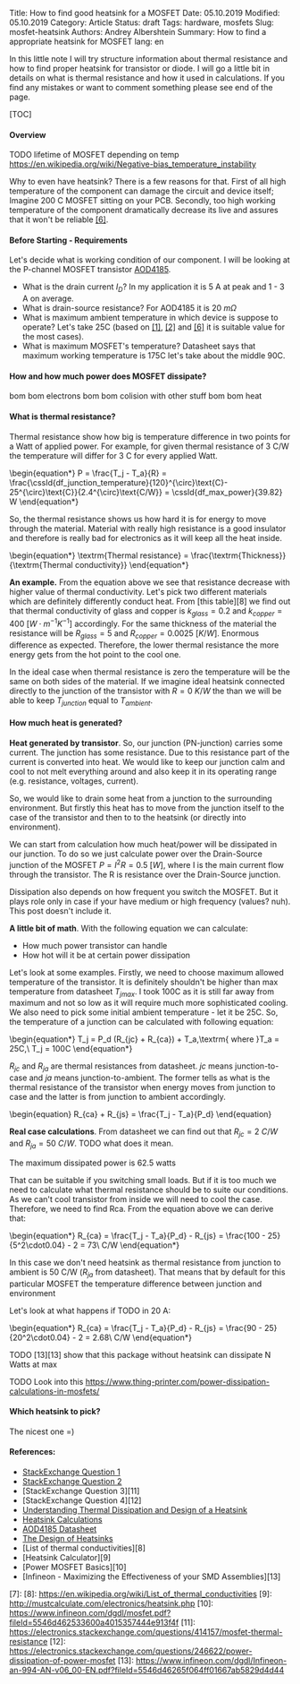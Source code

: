Title: How to find good heatsink for a MOSFET
Date: 05.10.2019
Modified: 05.10.2019
Category: Article
Status: draft
Tags: hardware, mosfets
Slug: mosfet-heatsink
Authors: Andrey Albershtein
Summary: How to find a appropriate heatsink for MOSFET
lang: en

In this little note I will try structure information about thermal resistance
and how to find proper heatsink for transistor or diode. I will go a little bit
in details on what is thermal resistance and how it used in calculations. If you
find any mistakes or want to comment something please see end of the page.

[TOC]

#### Overview

TODO lifetime of MOSFET depending on temp https://en.wikipedia.org/wiki/Negative-bias_temperature_instability

Why to even have heatsink? There is a few reasons for that. First of all high
temperature of the component can damage the circuit and device itself; Imagine
200 C MOSFET sitting on your PCB. Secondly, too high working temperature of the
component dramatically decrease its live and assures that it won't be reliable
[\[6\]][6]. 

#### Before Starting - Requirements

Let's decide what is working condition of our component. I will be looking at
the P-channel MOSFET transistor [AOD4185][5].

* What is the drain current $I_D$? In my application it is 5 A at peak and 1 - 3
  A on average.
* What is drain-source resistance? For AOD4185 it is $20\ m\Omega$
* What is maximum ambient temperature in which device is suppose to operate?
  Let's take 25C (based on [\[1\]][1], [\[2\]][2] and [\[6\]][6] it is suitable
  value for the most cases). 
* What is maximum MOSFET's temperature? Datasheet says that maximum working
  temperature is 175C let's take about the middle 90C.

#### How and how much power does MOSFET dissipate?

bom bom electrons bom bom colision with other stuff bom bom heat

#### What is thermal resistance?

Thermal resistance show how big is temperature difference in two points for a
Watt of applied power. For example, for given thermal resistance of 3 C/W the
temperature will differ for 3 C for every applied Watt.

<!-- P = \frac{T_j - T_a}{R} = \frac{120^{\circ}\text{C}-
25^{\circ}\text{C}}{52^{\circ}\text{C/W}} = 1.82 W -->
<div id="mosfet" class="wide-boi"></div>

<div id="dynamic_formula">
\begin{equation*}
P = \frac{T_j - T_a}{R} = \frac{\cssId{df_junction_temperature}{120}^{\circ}\text{C}-
25^{\circ}\text{C}}{2.4^{\circ}\text{C/W}} = \cssId{df_max_power}{39.82} W 
\end{equation*}
</div>

So, the thermal resistance shows us how hard it is for energy to move
through the material. Material with really high resistance is a good insulator
and therefore is really bad for electronics as it will keep all the heat inside.

\begin{equation*}
\textrm{Thermal resistance} = \frac{\textrm{Thickness}}{\textrm{Thermal conductivity}}
\end{equation*}

**An example.** From the equation above we see that resistance decrease with
higher value of thermal conductivity. Let's pick two different materials which
are definitely differently conduct heat. From [this table][8] we find out that
thermal conductivity of glass and copper is $k_{glass} = 0.2$ and $k_{copper} =
400$ $[W\cdot m^{-1}K^{-1}]$ accordingly. For the same thickness of the material
the resistance will be $R_{glass} = 5$ and $R_{copper} = 0.0025\ [K/W]$.
Enormous difference as expected. Therefore, the lower thermal resistance the
more energy gets from the hot point to the cool one.

In the ideal case when thermal resistance is zero the temperature will be the
same on both sides of the material. If we imagine ideal heatsink connected
directly to the junction of the transistor with $R = 0\ K/W$ the than we will be
able to keep $T_{junction}$ equal to $T_{ambient}$.

#### How much heat is generated?

**Heat generated by transistor**. So, our junction (PN-junction) carries some
current. The junction has some resistance. Due to this resistance part of the
current is converted into heat.  We would like to keep our junction calm and
cool to not melt everything around and also keep it in its operating range
(e.g. resistance, voltages, current).

So, we would like to drain some heat from a junction to the surrounding
environment. But firstly this heat has to move from the junction itself to the
case of the transistor and then to to the heatsink (or directly into
environment).

We can start from calculation how much heat/power will be dissipated in our
junction. To do so we just calculate power over the Drain-Source junction of the
MOSFET $P = I^2R = 0.5\ [W]$, where I is the main current flow through the
transistor. The R is resistance over the Drain-Source junction.

Dissipation also depends on how frequent you switch the MOSFET. But it plays
role only in case if your have medium or high frequency (values? nuh). This post
doesn't include it.

**A little bit of math**. With the following equation we can calculate:

* How much power transistor can handle
* How hot will it be at certain power dissipation

Let's look at some examples. Firstly, we need to choose maximum allowed
temperature of the transistor. It is definitely shouldn't be higher than max
temperature from datasheet $T_{j max}$. I took 100C as it is still far away from
maximum and not so low as it will require much more sophisticated cooling. 
We also need to pick some initial ambient temperature - let it be 25C. So, the
temperature of a junction can be calculated with following equation:

\begin{equation*}
T_j = P_d (R_{jc} + R_{ca}) + T_a,\textrm{ where }T_a = 25C,\ T_j = 100C
\end{equation*}

$R_{jc}$ and $R_{ja}$ are thermal resistances from datasheet. $jc$ means
junction-to-case and $ja$ means junction-to-ambient. The former tells as what is
the thermal resistance of the transistor when energy moves from junction to
case and the latter is from junction to ambient accordingly.

\begin{equation}
R_{ca} + R_{js} = \frac{T_j - T_a}{P_d}
\end{equation}

**Real case calculations**. From datasheet we can find out that $R_{jc} = 2\
C/W$ and $R_{ja} = 50\ C/W$. TODO what does it mean. 

The maximum dissipated power is 62.5 watts

That can be suitable
if you switching small loads. But if it is too much we need to calculate what
thermal resistance should be to suite our conditions. As we can't cool
transistor from inside we will need to cool the case. Therefore, we need to find
Rca. From the equation above we can derive that:

\begin{equation*}
R_{ca} = \frac{T_j - T_a}{P_d} - R_{js} = \frac{100 - 25}{5^2\cdot0.04} - 2 = 73\ C/W
\end{equation*}

In this case we don't need heatsink as thermal resistance from junction to
ambient is 50 C/W ($R_{ja}$ from datasheet). That means that by default for this
particular MOSFET the temperature difference between junction and environment


Let's look at what happens if TODO in 20 A:

\begin{equation*}
R_{ca} = \frac{T_j - T_a}{P_d} - R_{js} = \frac{90 - 25}{20^2\cdot0.04} - 2 = 2.68\ C/W
\end{equation*}

TODO [13][13] show that this package without heatsink can dissipate N Watts at
max

TODO Look into this https://www.thing-printer.com/power-dissipation-calculations-in-mosfets/

#### Which heatsink to pick?

The nicest one =)

#### References:

* [StackExchange Question 1][1]
* [StackExchange Question 2][2]
* [StackExchange Question 3][11]
* [StackExchange Question 4][12]
* [Understanding Thermal Dissipation and Design of a Heatsink][3]
* [Heatsink Calculations][4]
* [AOD4185 Datasheet][5]
* [The Design of Heatsinks][6]
* [List of thermal conductivities][8]
* [Heatsink Calculator][9]
* [Power MOSFET Basics][10]
* [Infineon - Maximizing the Effectiveness of your SMD Assemblies][13]

[1]: https://electronics.stackexchange.com/questions/39188/how-to-find-a-fitting-cooler-heatsink-for-a-mosfet
[2]: https://electronics.stackexchange.com/questions/272718/mosfet-how-to-determine-if-a-heatsink-is-required
[3]: http://www.ti.com/lit/an/slva462/slva462.pdf
[4]: https://www.re-innovation.co.uk/docs/heatsink-calculations/
[5]: https://datasheet.lcsc.com/szlcsc/Alpha-Omega-Semicon-AOS-AOD4185_C77993.pdf
[6]: https://sound-au.com/heatsinks.htm
[7]: 
[8]: https://en.wikipedia.org/wiki/List_of_thermal_conductivities
[9]: http://mustcalculate.com/electronics/heatsink.php
[10]: https://www.infineon.com/dgdl/mosfet.pdf?fileId=5546d462533600a4015357444e913f4f
[11]: https://electronics.stackexchange.com/questions/414157/mosfet-thermal-resistance
[12]: https://electronics.stackexchange.com/questions/246622/power-dissipation-of-power-mosfet
[13]: https://www.infineon.com/dgdl/Infineon-an-994-AN-v06_00-EN.pdf?fileId=5546d46265f064ff01667ab5829d4d44

<script src="https://d3js.org/d3.v4.js"></script> 
<script src="https://unpkg.com/d3-simple-slider"></script>

<script>
function interactive_mosfet(data) {
	document.body.querySelector("#mosfet").append(data.documentElement);

    var width = 800
    var height = 300

    var resistance = 2.4;
    var temp_ambient = 25;
    var temp_junction_max = 175;

	var mf = d3.select("#svg1330")
	mf.attr("width", width.toString())
	mf.attr("height", height.toString())
	
	var junction = mf.select("path#junction_heat") //.attr("opacity", "0")
	
	function change_opacity(value){
    var normalizer = 0.00342857143
    var valueNorm = value*normalizer
		console.log("change: " + valueNorm.toString())
		junction.style("opacity", valueNorm.toString())
	}

    function change_formula(value){
        var temperature = Math.trunc(value);
        var max_power = ((value - temp_ambient)/resistance).toFixed(2);

        window.document.getElementById("df_junction_temperature").innerText = temperature.toString();
        window.document.getElementById("df_max_power").innerText = max_power.toString();
    }

    function update_vizualization(temperature, power){
        var value = 0;
        if(power){
            value = power*resistance + temp_ambient;
        } else{
            value = temperature;
        }
        change_opacity(value);
        change_formula(value);

        if(value > temp_junction_max){
            mf.select("text#oh_text").style("opacity", 1.0)
            mf.select("#oh_background").style("opacity", 1.0)
        } else {
            mf.select("text#oh_text").style("opacity", 0.0)
            mf.select("#oh_background").style("opacity", 0.0)
        }
    }

    // Temperature slider
    /*var sliderTemperature = d3
      .sliderLeft()
      .min(temp_ambient)
      .max(temp_junction_max)
      .height(height)
      .ticks(4)
      .default(120)
      .on('onchange', val => {
          update_vizualization(val, '');
    });

    var gSliderTemperature = mf
      .append('g')
      .attr("id", "slider-layer-temperature")
      .attr('transform', 'translate(8,1) scale(0.1,0.1)');

    gSliderTemperature.call(sliderTemperature);*/

    // Power slider
    var sliderPower = d3
      .sliderLeft()
      .min(0.19)
      .max(100)
      .height(height)
      .ticks(4)
      .default(39.82)
      .on('onchange', val => {
        update_vizualization('', val);
    });

    var gSliderPower = mf
      .append('g')
      .attr("id", "slider-layer-power")
      .attr('transform', 'translate(18,1) scale(0.1,0.1)');

    gSliderPower.call(sliderPower);

    // Should be after adding slider
    // mf.select("g#slider-layer-temperature")
      // .selectAll("text")
      // .attr("font-size", "20");

    mf.select("g#slider-layer-power")
      .selectAll("text")
      .attr("font-size", "20");

    // d3.select('p#value-vertical').text(d3.format('.2%')(sliderTemperature.value()));
    d3.select('p#value-vertical').text(d3.format('.2%')(sliderPower.value()));

}

var mos_svg = d3.xml("../images/mosfet_handdrawn.svg", interactive_mosfet)
</script>
